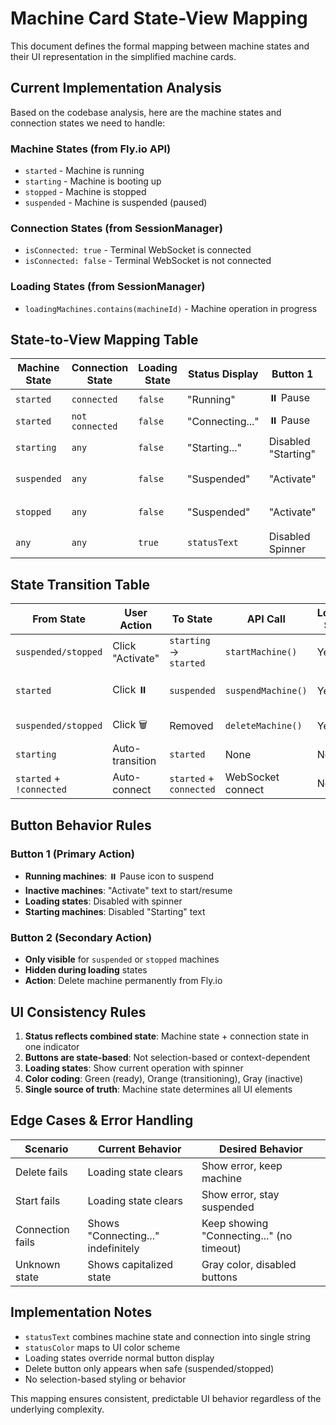 # Machine Card State-View Mapping

This document defines the formal mapping between machine states and their UI representation in the simplified machine cards.

## Current Implementation Analysis

Based on the codebase analysis, here are the machine states and connection states we need to handle:

### Machine States (from Fly.io API)
- `started` - Machine is running
- `starting` - Machine is booting up
- `stopped` - Machine is stopped
- `suspended` - Machine is suspended (paused)

### Connection States (from SessionManager)
- `isConnected: true` - Terminal WebSocket is connected
- `isConnected: false` - Terminal WebSocket is not connected

### Loading States (from SessionManager)
- `loadingMachines.contains(machineId)` - Machine operation in progress

## State-to-View Mapping Table

| Machine State | Connection State | Loading State | Status Display | Button 1 | Button 2 | Card Color |
|---------------|------------------|---------------|----------------|----------|----------|------------|
| `started` | `connected` | `false` | "Running" | ⏸️ Pause | None | Green |
| `started` | `not connected` | `false` | "Connecting..." | ⏸️ Pause | None | Orange |
| `starting` | `any` | `false` | "Starting..." | Disabled "Starting" | None | Orange |
| `suspended` | `any` | `false` | "Suspended" | "Activate" | 🗑️ Delete | Gray |
| `stopped` | `any` | `false` | "Suspended" | "Activate" | 🗑️ Delete | Gray |
| `any` | `any` | `true` | `statusText` | Disabled Spinner | Disabled | Current |

## State Transition Table

| From State | User Action | To State | API Call | Loading State | Notes |
|------------|-------------|----------|----------|---------------|-------|
| `suspended/stopped` | Click "Activate" | `starting` → `started` | `startMachine()` | Yes | Also calls `onSelect()` |
| `started` | Click ⏸️ | `suspended` | `suspendMachine()` | Yes | Also disconnects session |
| `suspended/stopped` | Click 🗑️ | Removed | `deleteMachine()` | Yes | Permanently deletes machine |
| `starting` | Auto-transition | `started` | None | No | Fly.io handles transition |
| `started` + `!connected` | Auto-connect | `started` + `connected` | WebSocket connect | No | SessionManager handles |

## Button Behavior Rules

### Button 1 (Primary Action)
- **Running machines**: ⏸️ Pause icon to suspend
- **Inactive machines**: "Activate" text to start/resume  
- **Loading states**: Disabled with spinner
- **Starting machines**: Disabled "Starting" text

### Button 2 (Secondary Action)
- **Only visible** for `suspended` or `stopped` machines
- **Hidden during loading** states
- **Action**: Delete machine permanently from Fly.io

## UI Consistency Rules

1. **Status reflects combined state**: Machine state + connection state in one indicator
2. **Buttons are state-based**: Not selection-based or context-dependent
3. **Loading states**: Show current operation with spinner
4. **Color coding**: Green (ready), Orange (transitioning), Gray (inactive)
5. **Single source of truth**: Machine state determines all UI elements

## Edge Cases & Error Handling

| Scenario | Current Behavior | Desired Behavior |
|----------|------------------|------------------|
| Delete fails | Loading state clears | Show error, keep machine |
| Start fails | Loading state clears | Show error, stay suspended |
| Connection fails | Shows "Connecting..." indefinitely | Keep showing "Connecting..." (no timeout) |
| Unknown state | Shows capitalized state | Gray color, disabled buttons |

## Implementation Notes

- `statusText` combines machine state and connection into single string
- `statusColor` maps to UI color scheme
- Loading states override normal button display
- Delete button only appears when safe (suspended/stopped)
- No selection-based styling or behavior

This mapping ensures consistent, predictable UI behavior regardless of the underlying complexity.